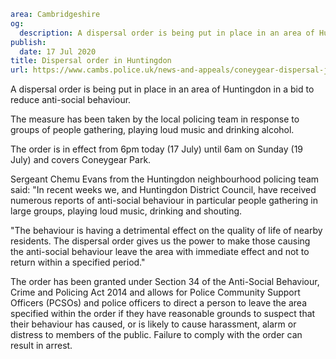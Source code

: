 ```yaml
area: Cambridgeshire
og:
  description: A dispersal order is being put in place in an area of Huntingdon in a bid to reduce anti-social behaviour.
publish:
  date: 17 Jul 2020
title: Dispersal order in Huntingdon
url: https://www.cambs.police.uk/news-and-appeals/coneygear-dispersal-july
```

A dispersal order is being put in place in an area of Huntingdon in a bid to reduce anti-social behaviour.

The measure has been taken by the local policing team in response to groups of people gathering, playing loud music and drinking alcohol.

The order is in effect from 6pm today (17 July) until 6am on Sunday (19 July) and covers Coneygear Park.

Sergeant Chemu Evans from the Huntingdon neighbourhood policing team said: "In recent weeks we, and Huntingdon District Council, have received numerous reports of anti-social behaviour in particular people gathering in large groups, playing loud music, drinking and shouting.

"The behaviour is having a detrimental effect on the quality of life of nearby residents. The dispersal order gives us the power to make those causing the anti-social behaviour leave the area with immediate effect and not to return within a specified period."

The order has been granted under Section 34 of the Anti-Social Behaviour, Crime and Policing Act 2014 and allows for Police Community Support Officers (PCSOs) and police officers to direct a person to leave the area specified within the order if they have reasonable grounds to suspect that their behaviour has caused, or is likely to cause harassment, alarm or distress to members of the public. Failure to comply with the order can result in arrest.
